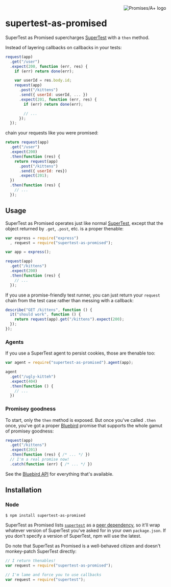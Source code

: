 <a href="http://promisesaplus.com/">
  <img src="https://promises-aplus.github.io/promises-spec/assets/logo-small.png"
    align="right" valign="top" alt="Promises/A+ logo" />
</a>

# supertest-as-promised

SuperTest as Promised supercharges [SuperTest] with a `then` method.

Instead of layering callbacks on callbacks in your tests:

```js
request(app)
  .get("/user")
  .expect(200, function (err, res) {
    if (err) return done(err);

    var userId = res.body.id;
    request(app)
      .post("/kittens")
      .send({ userId: userId, ... })
      .expect(201, function (err, res) {
        if (err) return done(err);

        // ...
      });
  });
```

chain your requests like you were promised:

```js
return request(app)
  .get("/user")
  .expect(200)
  .then(function (res) {
    return request(app)
      .post("/kittens")
      .send({ userId: res})
      .expect(201);
  })
  .then(function (res) {
    // ...
  });
```

## Usage

SuperTest as Promised operates just like normal [SuperTest], except that the
object returned by `.get`, `.post`, etc. is a proper
thenable:

```js
var express = require("express")
  , request = require("supertest-as-promised");

var app = express();

request(app)
  .get("/kittens")
  .expect(200)
  .then(function (res) {
    // ...
  });
```

If you use a promise-friendly test runner, you can just
return your `request` chain from the test case rather than messing with a
callback:

```js
describe("GET /kittens", function () {
  it("should work", function () {
    return request(app).get("/kittens").expect(200);
  });
});
```

### Agents

If you use a SuperTest agent to persist cookies, those are thenable too:

```js
var agent = require("supertest-as-promised").agent(app);

agent
  .get("/ugly-kitteh")
  .expect(404)
  .then(function () {
    // ...
  })
```


### Promisey goodness

To start, only the `then` method is exposed. But once you've called `.then`
once, you've got a proper [Bluebird] promise that supports the whole gamut of
promisey goodness:

```js
request(app)
  .get("/kittens")
  .expect(201)
  .then(function (res) { /* ... */ })
  // I'm a real promise now!
  .catch(function (err) { /* ... */ })
```

See the [Bluebird API][bluebird-api] for everything that's available.

## Installation

### Node

```bash
$ npm install supertest-as-promised
```

SuperTest as Promised lists [`supertest`][SuperTest] as a
[peer dependency][peer-dependency], so it'll wrap whatever version of SuperTest
you've asked for in your own `package.json`. If you don't specify a version of
SuperTest, npm will use the latest.

Do note that SuperTest as Promised is a well-behaved citizen and doesn't
monkey-patch SuperTest directly:

```js
// I return thenables!
var request = require("supertest-as-promised");

// I'm lame and force you to use callbacks
var request = require("supertest");
```

[bluebird]: https://github.com/petkaantonov/bluebird
[bluebird-api]: https://github.com/petkaantonov/bluebird/blob/master/API.md#promiseisdynamic-value---boolean
[peer-dependency]: http://blog.nodejs.org/2013/02/07/peer-dependencies/
[SuperTest]: https://github.com/visionmedia/supertest
